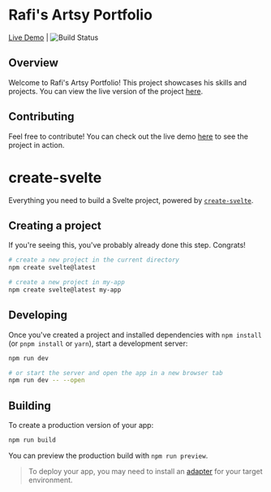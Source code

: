 # Rafi's Artsy Portfolio

[Live Demo](https://rafi-artsy-portfolio.vercel.app/) | ![Build Status](https://img.shields.io/badge/build-passing-brightgreen)

## Overview

Welcome to Rafi's Artsy Portfolio! This project showcases his skills and projects. You can view the live version of the project [here](https://rafi-artsy-portfolio.vercel.app/).

## Contributing

Feel free to contribute! You can check out the live demo [here](https://rafi-artsy-portfolio.vercel.app/) to see the project in action.

# create-svelte

Everything you need to build a Svelte project, powered by [`create-svelte`](https://github.com/sveltejs/kit/tree/main/packages/create-svelte).

## Creating a project

If you're seeing this, you've probably already done this step. Congrats!

```bash
# create a new project in the current directory
npm create svelte@latest

# create a new project in my-app
npm create svelte@latest my-app
```

## Developing

Once you've created a project and installed dependencies with `npm install` (or `pnpm install` or `yarn`), start a development server:

```bash
npm run dev

# or start the server and open the app in a new browser tab
npm run dev -- --open
```

## Building

To create a production version of your app:

```bash
npm run build
```

You can preview the production build with `npm run preview`.

> To deploy your app, you may need to install an [adapter](https://kit.svelte.dev/docs/adapters) for your target environment.
